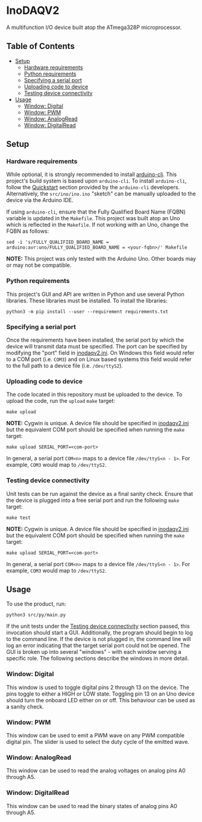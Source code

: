 # InoDAQV2
A multifunction I/O device built atop the ATmega328P microprocessor.
## Table of Contents
- [Setup](#setup)
    - [Hardware requirements](#hardware-requirements)
    - [Python requirements](#python-requirements)
    - [Specifying a serial port](#specifying-a-serial-port)
    - [Uploading code to device](#uploading-code-to-device)
    - [Testing device connectivity](#testing-device-connectivity)
- [Usage](#usage)
    - [Window: Digital](#window-digital)
    - [Window: PWM](#window-pwm)
    - [Window: AnalogRead](#window-analogread)
    - [Window: DigitalRead](#window-digitalread)

## Setup

### Hardware requirements
While optional, it is strongly recommended to install [arduino-cli](https://github.com/arduino/arduino-cli).
This project's build system is based upon `arduino-cli`. To install `arduino-cli`, follow the
[Quickstart](https://github.com/arduino/arduino-cli#quickstart) section provided by the `arduino-cli`
developers. Alternatively, the `src/ino/ino.ino` "sketch" can be manually uploaded to the device via the
Arduino IDE.

If using `arduino-cli`, ensure that the Fully Qualified Board Name (FQBN) variable is updated in the
`Makefile`. This project was built atop an Uno which is reflected in the `Makefile`. If not working with an
Uno, change the FQBN as follows:
```
sed -i 's/FULLY_QUALIFIED_BOARD_NAME = arduino:avr:uno/FULLY_QUALIFIED_BOARD_NAME = <your-fqbn>/' Makefile
```
**NOTE:** This project was only tested with the Arduino Uno. Other boards may or may not be compatible.

### Python requirements
This project's GUI and API are written in Python and use several Python libraries. These libraries must be
installed. To install the libraries:
```
python3 -m pip install --user --requirement requirements.txt
```

### Specifying a serial port
Once the requirements have been installed, the serial port by which the device will transmit data must be
specified. The port can be specified by modifying the "port" field in
[inodaqv2.ini](./src/configs/inodaqv2.ini). On Windows this field would refer to a COM port (i.e. `COM3`) and
on Linux based systems this field would refer to the full path to a device file (i.e. `/dev/ttyS2`).

### Uploading code to device
The code located in this repository must be uploaded to the device. To upload the code, run the `upload`
`make` target:
```
make upload
```
**NOTE:** Cygwin is unique. A device file should be specified in [inodaqv2.ini](./src/configs/inodaqv2.ini)
but the equivalent COM port should be specified when running the `make` target:
```
make upload SERIAL_PORT=<com-port>
```
In general, a serial port `COM<n>` maps to a device file `/dev/ttyS<n - 1>`. For example, `COM3` would map to
`/dev/ttyS2`.

### Testing device connectivity
Unit tests can be run against the device as a final sanity check. Ensure that the device is plugged into a
free serial port and run the following `make` target:
```
make test
```
**NOTE:** Cygwin is unique. A device file should be specified in [inodaqv2.ini](./src/configs/inodaqv2.ini)
but the equivalent COM port should be specified when running the `make` target:
```
make upload SERIAL_PORT=<com-port>
```
In general, a serial port `COM<n>` maps to a device file `/dev/ttyS<n - 1>`. For example, `COM3` would map to
`/dev/ttyS2`.

## Usage
To use the product, run:
```
python3 src/py/main.py
```
If the unit tests under the [Testing device connectivity](#testing-device-connectivity) section passed, this
invocation should start a GUI. Additionally, the program should begin to log to the command line. If the
device is not plugged in, the command line will log an error indicating that the target serial port could not
be opened. The GUI is broken up into several "windows" - with each window serving a specific role. The
following sections describe the windows in more detail.

### Window: Digital
This window is used to toggle digital pins 2 through 13 on the device. The pins toggle to either a HIGH or LOW
state. Toggling pin 13 on an Uno device should turn the onboard LED either on or off. This behaviour can be
used as a sanity check.

### Window: PWM
This window can be used to emit a PWM wave on any PWM compatible digital pin. The slider is used to select the
duty cycle of the emitted wave.

### Window: AnalogRead
This window can be used to read the analog voltages on analog pins A0 through A5.

### Window: DigitalRead
This window can be used to read the binary states of analog pins A0 through A5.
